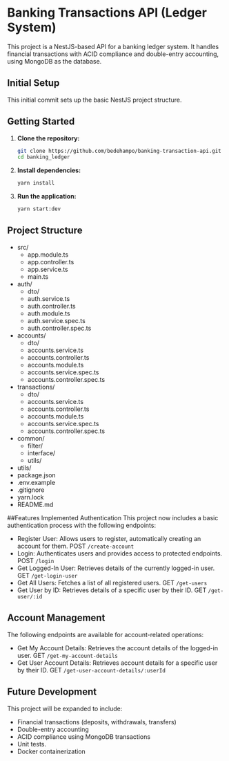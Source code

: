 # Banking Transactions API (Ledger System)

This project is a NestJS-based API for a banking ledger system. It handles financial transactions with ACID compliance and double-entry accounting, using MongoDB as the database.

## Initial Setup

This initial commit sets up the basic NestJS project structure.

## Getting Started

1.  **Clone the repository:**

    ```bash
    git clone https://github.com/bedehampo/banking-transaction-api.git
    cd banking_ledger
    ```

2.  **Install dependencies:**

    ```bash
    yarn install
    ```

3.  **Run the application:**

    ```bash
    yarn start:dev
    ```

## Project Structure
 - src/
    - app.module.ts 
    - app.controller.ts 
    - app.service.ts
    - main.ts 
 - auth/
   - dto/ 
   - auth.service.ts
   - auth.controller.ts
   - auth.module.ts
   - auth.service.spec.ts
   - auth.controller.spec.ts
 - accounts/
   - dto/ 
   - accounts.service.ts
   - accounts.controller.ts
   - accounts.module.ts
   - accounts.service.spec.ts
   - accounts.controller.spec.ts
 - transactions/
   - dto/ 
   - accounts.service.ts
   - accounts.controller.ts
   - accounts.module.ts
   - accounts.service.spec.ts
   - accounts.controller.spec.ts
 - common/
   - filter/
   - interface/
   - utils/
 - utils/
 - package.json
 - .env.example
 - .gitignore
 - yarn.lock
 - README.md 

##Features Implemented
Authentication
This project now includes a basic authentication process with the following endpoints:

 - Register User: Allows users to register, automatically creating an account for them.
POST `/create-account`
- Login: Authenticates users and provides access to protected endpoints.
POST `/login`
- Get Logged-In User: Retrieves details of the currently logged-in user.
GET `/get-login-user`
- Get All Users: Fetches a list of all registered users.
GET `/get-users`
- Get User by ID: Retrieves details of a specific user by their ID.
GET `/get-user/:id`

## Account Management
The following endpoints are available for account-related operations:

- Get My Account Details: Retrieves the account details of the logged-in user.
GET `/get-my-account-details`
- Get User Account Details: Retrieves account details for a specific user by their ID.
GET `/get-user-account-details/:userId`

## Future Development
This project will be expanded to include:
* Financial transactions (deposits, withdrawals, transfers)
* Double-entry accounting
* ACID compliance using MongoDB transactions
* Unit tests.
* Docker containerization

